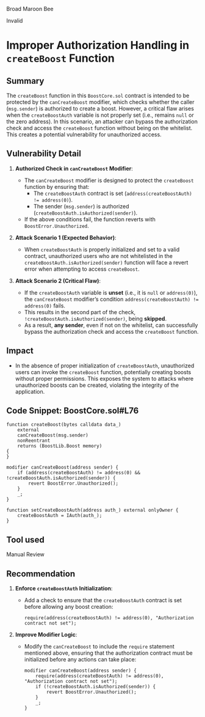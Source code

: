 Broad Maroon Bee

Invalid

# Improper Authorization Handling in `createBoost` Function

## Summary

The `createBoost` function in this `BoostCore.sol`  contract is intended to be protected by the `canCreateBoost` modifier, which checks whether the caller (`msg.sender`) is authorized to create a boost. However, a critical flaw arises when the `createBoostAuth` variable is not properly set (i.e., remains `null` or the zero address). In this scenario, an attacker can bypass the authorization check and access the `createBoost` function without being on the whitelist. This creates a potential vulnerability for unauthorized access.

## Vulnerability Detail

1. **Authorized Check in `canCreateBoost` Modifier**: 
   - The `canCreateBoost` modifier is designed to protect the `createBoost` function by ensuring that:
     - The `createBoostAuth` contract is set (`address(createBoostAuth) != address(0)`).
     - The sender (`msg.sender`) is authorized (`createBoostAuth.isAuthorized(sender)`).
   - If the above conditions fail, the function reverts with `BoostError.Unauthorized`.

2. **Attack Scenario 1 (Expected Behavior)**:
   - When `createBoostAuth` is properly initialized and set to a valid contract, unauthorized users who are not whitelisted in the `createBoostAuth.isAuthorized(sender)` function will face a revert error when attempting to access `createBoost`.

3. **Attack Scenario 2 (Critical Flaw)**:
   - If the `createBoostAuth` variable is **unset** (i.e., it is `null` or `address(0)`), the `canCreateBoost` modifier’s condition `address(createBoostAuth) != address(0)` fails.
   - This results in the second part of the check, `!createBoostAuth.isAuthorized(sender)`, being **skipped**.
   - As a result, **any sender**, even if not on the whitelist, can successfully bypass the authorization check and access the `createBoost` function.


## Impact

- In the absence of proper initialization of `createBoostAuth`, unauthorized users can invoke the `createBoost` function, potentially creating boosts without proper permissions. This exposes the system to attacks where unauthorized boosts can be created, violating the integrity of the application.

## Code Snippet:  BoostCore.sol#L76


```solidity
function createBoost(bytes calldata data_)
    external
    canCreateBoost(msg.sender)
    nonReentrant
    returns (BoostLib.Boost memory)
{
}

modifier canCreateBoost(address sender) {
    if (address(createBoostAuth) != address(0) && !createBoostAuth.isAuthorized(sender)) {
        revert BoostError.Unauthorized();
    }
    _;
}

function setCreateBoostAuth(address auth_) external onlyOwner {
    createBoostAuth = IAuth(auth_);
}
```


## Tool used

Manual Review

## Recommendation

1. **Enforce `createBoostAuth` Initialization**:
   - Add a check to ensure that the `createBoostAuth` contract is set before allowing any boost creation:
     ```solidity
     require(address(createBoostAuth) != address(0), "Authorization contract not set");
     ```

2. **Improve Modifier Logic**:
   - Modify the `canCreateBoost` to include the `require` statement mentioned above, ensuring that the authorization contract must be initialized before any actions can take place:
     ```solidity
     modifier canCreateBoost(address sender) {
         require(address(createBoostAuth) != address(0), "Authorization contract not set");
         if (!createBoostAuth.isAuthorized(sender)) {
             revert BoostError.Unauthorized();
         }
         _;
     }
     ```